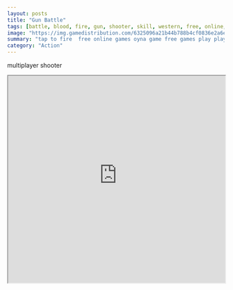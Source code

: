 ```yaml
---
layout: posts
title: "Gun Battle"
tags: [battle, blood, fire, gun, shooter, skill, western, free, online, games, oyna, game, free, games, play, play, games]
image: "https://img.gamedistribution.com/6325096a21b44b788b4cf0836e2a6e91.jpg"
summary: "tap to fire  free online games oyna game free games play play games"
category: "Action"
---
```


multiplayer shooter

<iframe width="100%" height="480px;" src="https://html5.gamedistribution.com/6325096a21b44b788b4cf0836e2a6e91/"></iframe>